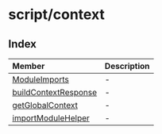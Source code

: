 # script/context

## Index

| Member | Description |
| :------ | :------ |
| [ModuleImports](variables/ModuleImports.md) | - |
| [buildContextResponse](functions/buildContextResponse.md) | - |
| [getGlobalContext](functions/getGlobalContext.md) | - |
| [importModuleHelper](functions/importModuleHelper.md) | - |
